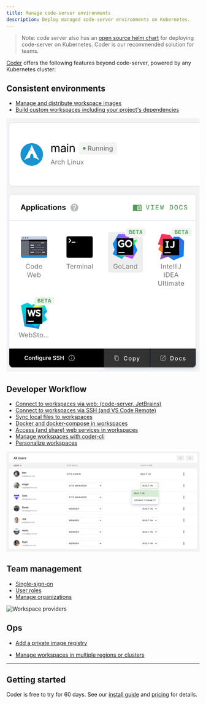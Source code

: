 ```yaml
---
title: Manage code-server environments
description: Deploy managed code-server environments on Kubernetes.
---
```


> Note: code server also has an
> [open source helm chart](https://github.com/cdr/code-server/tree/main/ci/helm-chart)
> for deploying code-server on Kubernetes.
> Coder is our recommended solution for teams.

[Coder](https://coder.com) offers the following features
beyond code-server, powered by any Kubernetes cluster:

## Consistent environments

- [Manage and distribute workspace images](https://coder.com/docs/images)
- [Build custom workspaces including your project's dependencies](https://coder.com/docs/images/structure)

![Coder Dashboard](../assets/jetbrains-launcher-icons.png)

## Developer Workflow

- [Connect to workspaces via web: (code-server, JetBrains)](https://coder.com/docs/environments/editors#jetbrains-ides-in-the-browser)
- [Connect to workspaces via SSH (and VS Code Remote)](https://coder.com/docs/environments/ssh)
- [Sync local files to workspaces](https://coder.com/docs/cli/file-sync)
- [Docker and docker-compose in workspaces](https://coder.com/docs/environments/cvms)
- [Access (and share) web services in workspaces](https://coder.com/docs/environments/devurls)
- [Manage workspaces with coder-cli](https://coder.com/docs/cli)
- [Personalize workspaces](https://coder.com/docs/environments/personalization)

![User management icon](../assets/manage-users.png)

## Team management

- [Single-sign-on](https://coder.com/docs/admin/access-control#openid-connect)
- [User roles](https://coder.com/docs/admin/access-control/user-roles)
- [Manage organizations](https://coder.com/docs/admin/access-control/organizations)

![Workspace providers](../assets/workspace-providers-admin.png)

## Ops

- [Add a private image registry](https://coder.com/docs/admin/registries)

- [Manage workspaces in multiple regions or clusters](https://coder.com/docs/admin/environment-management/workspace-providers)

<hr />

## Getting started

Coder is free to try for 60 days. See our
[install guide](https://coder.com/docs/setup)
and [pricing](https://coder.com/pricing) for details.
